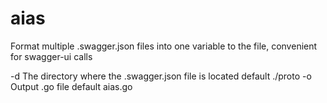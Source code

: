 # aias
Format multiple .swagger.json files into one variable to the file, convenient for swagger-ui calls


-d The directory where the .swagger.json file is located default ./proto
-o  Output .go file default aias.go
